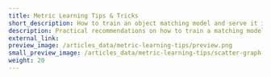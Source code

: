 ```yaml
---
title: Metric Learning Tips & Tricks
short_description: How to train an object matching model and serve it in production.
description: Practical recommendations on how to train a matching model and serve it in production. Even with no labeled data.
external_link: 
preview_image: /articles_data/metric-learning-tips/preview.png
small_preview_image: /articles_data/metric-learning-tips/scatter-graph.svg
weight: 20
---
```

